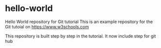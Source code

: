 # hello-world
Hello World repository for Git tutorial
This is an example repository for the Git tutoial on https://www.w3schools.com

This repository is built step by step in the tutorial.
It now include step for git hub
